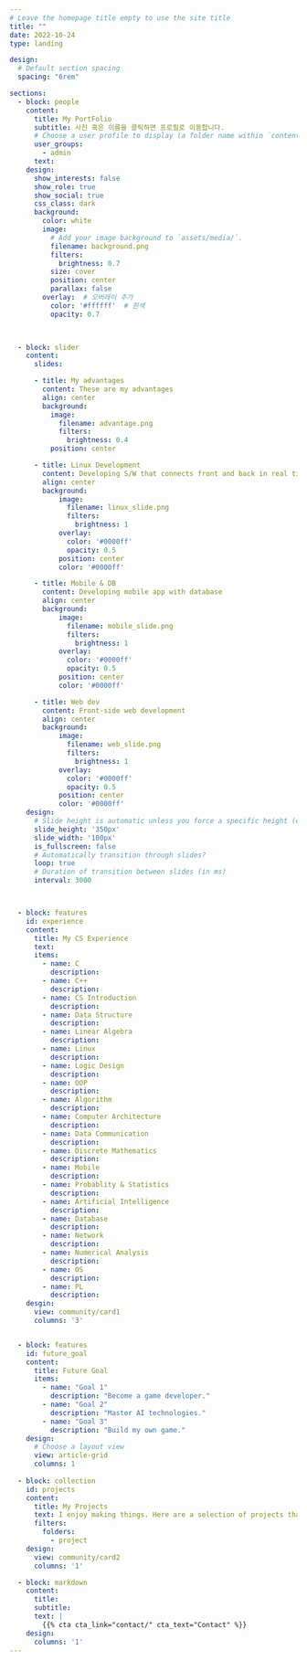 ```yaml
---
# Leave the homepage title empty to use the site title
title: ""
date: 2022-10-24
type: landing

design:
  # Default section spacing
  spacing: "6rem"

sections:
  - block: people
    content:
      title: My PortFolio
      subtitle: 사진 혹은 이름을 클릭하면 프로필로 이동합니다.
      # Choose a user profile to display (a folder name within `content/authors/`)
      user_groups:
        - admin
      text: 
    design:
      show_interests: false
      show_role: true
      show_social: true
      css_class: dark
      background:
        color: white
        image:
          # Add your image background to `assets/media/`.
          filename: background.png
          filters:
            brightness: 0.7
          size: cover
          position: center
          parallax: false
        overlay:  # 오버레이 추가
          color: '#ffffff'  # 흰색
          opacity: 0.7 

  

  - block: slider
    content:
      slides:

      - title: My advantages
        content: These are my advantages
        align: center
        background: 
          image:
            filename: advantage.png
            filters:
              brightness: 0.4
          position: center

      - title: Linux Development
        content: Developing S/W that connects front and back in real time
        align: center
        background:
            image:
              filename: linux_slide.png
              filters:
                brightness: 1
            overlay:
              color: '#0000ff'
              opacity: 0.5
            position: center
            color: '#0000ff'

      - title: Mobile & DB
        content: Developing mobile app with database
        align: center
        background:
            image:
              filename: mobile_slide.png
              filters:
                brightness: 1
            overlay:
              color: '#0000ff'
              opacity: 0.5
            position: center
            color: '#0000ff'

      - title: Web dev
        content: Front-side web development
        align: center
        background:
            image:
              filename: web_slide.png
              filters:
                brightness: 1
            overlay:
              color: '#0000ff'
              opacity: 0.5
            position: center
            color: '#0000ff'
    design:
      # Slide height is automatic unless you force a specific height (e.g. '400px')
      slide_height: '350px'
      slide_width: '100px'
      is_fullscreen: false
      # Automatically transition through slides?
      loop: true
      # Duration of transition between slides (in ms)
      interval: 3000



  - block: features
    id: experience
    content: 
      title: My CS Experience
      text:
      items:
        - name: C
          description: 
        - name: C++
          description: 
        - name: CS Introduction
          description:
        - name: Data Structure
          description:  
        - name: Linear Algebra
          description: 
        - name: Linux
          description: 
        - name: Logic Design
          description: 
        - name: OOP
          description: 
        - name: Algorithm
          description: 
        - name: Computer Architecture
          description:
        - name: Data Communication
          description: 
        - name: Discrete Mathematics
          description: 
        - name: Mobile
          description:
        - name: Probablity & Statistics
          description:  
        - name: Artificial Intelligence
          description: 
        - name: Database
          description: 
        - name: Network
          description:
        - name: Numerical Analysis
          description: 
        - name: OS
          description:  
        - name: PL
          description: 
    desgin:
      view: community/card1
      columns: '3'


  - block: features
    id: future_goal
    content:
      title: Future Goal
      items:
        - name: "Goal 1"
          description: "Become a game developer."
        - name: "Goal 2"
          description: "Master AI technologies."
        - name: "Goal 3"
          description: "Build my own game."
    design:
      # Choose a layout view
      view: article-grid
      columns: 1
  
  - block: collection
    id: projects
    content:
      title: My Projects
      text: I enjoy making things. Here are a selection of projects that I have worked on over the years.
      filters:
        folders:
          - project
    design:
      view: community/card2
      columns: '1'

  - block: markdown
    content:
      title:
      subtitle:
      text: |
        {{% cta cta_link="contact/" cta_text="Contact" %}}
    design:
      columns: '1'
---
```

